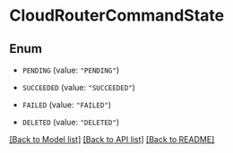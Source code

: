 # CloudRouterCommandState

## Enum


* `PENDING` (value: `"PENDING"`)

* `SUCCEEDED` (value: `"SUCCEEDED"`)

* `FAILED` (value: `"FAILED"`)

* `DELETED` (value: `"DELETED"`)


[[Back to Model list]](../README.md#documentation-for-models) [[Back to API list]](../README.md#documentation-for-api-endpoints) [[Back to README]](../README.md)


